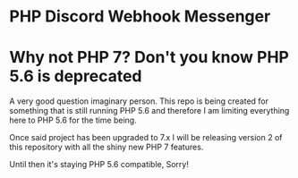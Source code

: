 PHP Discord Webhook Messenger
=============================



Why not PHP 7? Don't you know PHP 5.6 is deprecated
===================================================

A very good question imaginary person. This repo is being created for something
that is still running PHP 5.6 and therefore I am limiting everything here to PHP 5.6
for the time being.

Once said project has been upgraded to 7.x I will be releasing version 2 of this
repository with all the shiny new PHP 7 features.

Until then it's staying PHP 5.6 compatible, Sorry!

